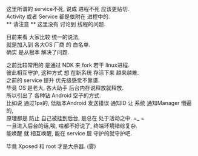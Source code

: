 这里所谓的 service不死, 说成 进程不死 应该更贴切.  
Activity 或者 Service 都是依附在 进程中的.  
** 请注意 ** 这里没有 讨论到 线程的问题.

目前来看 大家比较 统一的说法,  
就是加入到 各大OS 厂商 的 白名单.  
确实 是从根本 解决了问题.  

之前比较常用的 是通过 NDK 来 fork 若干 linux进程.  
彼此相互守护, 这种方式 想 在新系统 存活下来 越来越难.  
之前的 service 提升 优先级感觉不靠谱.  
毕竟 OS 是老大, 各大助手 后台内存说释放就释放.  
所以引出了 各种钻 Android 空子的方式.  
比如说 通过1px的, 低版本Android 发送错误 通知ID 让 系统 通知Manager 懵逼的,  
原理都是 防止 自己被挂到后台, 是总在 处于活动之中. =_ =  
一旦进入后台的话,唉, 啥都不好说了, 终端环境错综复杂.  
能唤醒 就 相互唤醒, 能在 service 层 守护的就守护吧.  

毕竟 Xposed 和 root 才是大杀器. (雾)  
